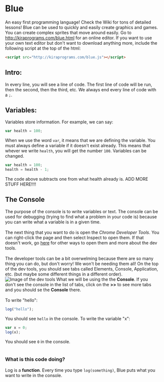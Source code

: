 # Blue
An easy first programming language! Check the Wiki for tons of detailed lessons!
Blue can be used to quickly and easily create graphics and games. You can create complex sprites that move around easily. Go to http://kiraprograms.com/blue.html for an online editor. If you want to use your own text editor but don't want to download anything more, include the following script at the top of the html:
```html
<script src="http://kiraprograms.com/blue.js"></script>
```
## Intro:
In every line, you will see a line of code. The first line of code will be run, then the second, then the third, etc.
We always end every line of code with a `;`.

## Variables:
Variables store information. For example, we can say:
```javascript
var health = 100;
```
When we use the word `var`, it means that we are defining the variable. You must always define a variable if it doesn't exist already. 
This means that whever we write `health`, you will get the number `100`.
Variables can be changed. 
```javascript
var health = 100;
health = health - 1;
```
The code above subtracts one from what health already is. ADD MORE STUFF HERE!!!!

## The Console
The purpose of the console is to write variables or text. The console can be used for debugging (trying to find what a problem in your code is) because you can write what a variable is in a given time. <br><br>
The next thing that you want to do is open the *Chrome Developer Tools*. You can right-click the page and then select Inspect to open them. If that doesn't work, go [here](https://developers.google.com/web/tools/chrome-devtools/) for other ways to open them and more about the dev tools. <br><br>
The developer tools can be a bit overwelming because there are so many thing you can do, but don't worry! We won't be needing them all! On the top of the dev tools, you should see tabs called Elements, Console, Application, etc. (but maybe some different things in a different order). 
![Image of the dev tools](http://kiraprograms.com/blue/developerTools.png)
What we will be using the the **Console**. If you don't see the console in the list of tabs, click on the **>>** to see more tabs and you should se the **Console** there.<br><br>
To write "hello":
```javascript
log("hello");
```
You should see `hello` in the console.
To write the variable "x":
```javascript
var x = 0;
log(x);
```
You should see `0` in the console.<br><br>
### What is this code doing?
Log is a **function**. Every time you type `log(something)`, Blue puts what you want to write in the console. 
